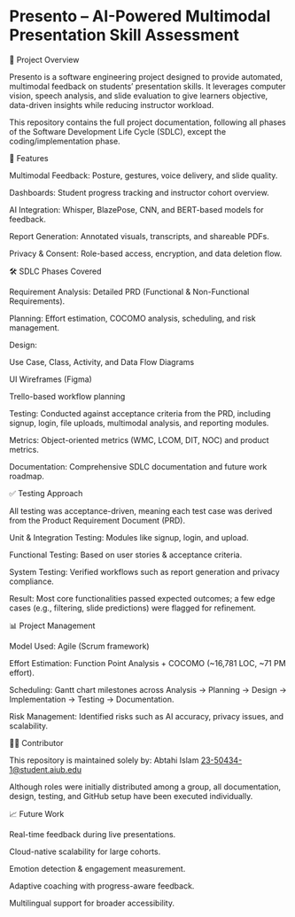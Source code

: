 # Presento – AI-Powered Multimodal Presentation Skill Assessment
📌 Project Overview

Presento is a software engineering project designed to provide automated, multimodal feedback on students’ presentation skills.
It leverages computer vision, speech analysis, and slide evaluation to give learners objective, data-driven insights while reducing instructor workload.

This repository contains the full project documentation, following all phases of the Software Development Life Cycle (SDLC), except the coding/implementation phase.

🚀 Features

Multimodal Feedback: Posture, gestures, voice delivery, and slide quality.

Dashboards: Student progress tracking and instructor cohort overview.

AI Integration: Whisper, BlazePose, CNN, and BERT-based models for feedback.

Report Generation: Annotated visuals, transcripts, and shareable PDFs.

Privacy & Consent: Role-based access, encryption, and data deletion flow.

🛠 SDLC Phases Covered

Requirement Analysis: Detailed PRD (Functional & Non-Functional Requirements).

Planning: Effort estimation, COCOMO analysis, scheduling, and risk management.

Design:

Use Case, Class, Activity, and Data Flow Diagrams

UI Wireframes (Figma)

Trello-based workflow planning

Testing: Conducted against acceptance criteria from the PRD, including signup, login, file uploads, multimodal analysis, and reporting modules.

Metrics: Object-oriented metrics (WMC, LCOM, DIT, NOC) and product metrics.

Documentation: Comprehensive SDLC documentation and future work roadmap.

✅ Testing Approach

All testing was acceptance-driven, meaning each test case was derived from the Product Requirement Document (PRD).

Unit & Integration Testing: Modules like signup, login, and upload.

Functional Testing: Based on user stories & acceptance criteria.

System Testing: Verified workflows such as report generation and privacy compliance.

Result: Most core functionalities passed expected outcomes; a few edge cases (e.g., filtering, slide predictions) were flagged for refinement.

📊 Project Management

Model Used: Agile (Scrum framework)

Effort Estimation: Function Point Analysis + COCOMO (~16,781 LOC, ~71 PM effort).

Scheduling: Gantt chart milestones across Analysis → Planning → Design → Implementation → Testing → Documentation.

Risk Management: Identified risks such as AI accuracy, privacy issues, and scalability.

🧑‍💻 Contributor

This repository is maintained solely by:
Abtahi Islam
23-50434-1@student.aiub.edu

Although roles were initially distributed among a group, all documentation, design, testing, and GitHub setup have been executed individually.

📈 Future Work

Real-time feedback during live presentations.

Cloud-native scalability for large cohorts.

Emotion detection & engagement measurement.

Adaptive coaching with progress-aware feedback.

Multilingual support for broader accessibility.

